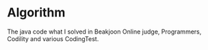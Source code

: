# Algorithm
The java code what I solved in Beakjoon Online judge, Programmers, Codility and various CodingTest.

